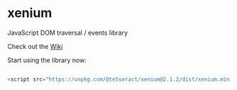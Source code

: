 # xenium
JavaScript DOM traversal / events library

Check out the [Wiki](https://github.com/Te5seract/xenium/wiki)

Start using the library now:

```javascript

<script src="https://unpkg.com/@te5seract/xenium@2.1.2/dist/xenium.min.js"></script>

```
